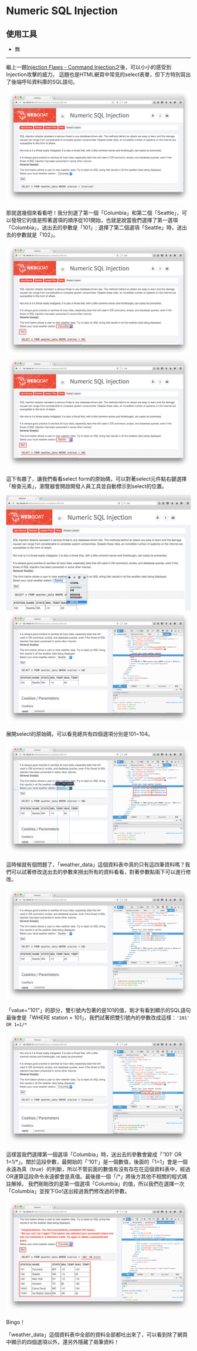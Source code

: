 Numeric SQL Injection
====
使用工具
----
*    無

* * *

繼上一題[Injection Flaws - Command Injection](Command_Injection.md)之後，可以小小的感受到Injection攻擊的威力。
這題也是HTML網頁中常見的select表單，但下方特別寫出了後端呼叫資料庫的SQL語句。

![Numeric_SQL_Injection-01](../_Screenshot/Injection_Flaws/Numeric_SQL_Injection/Numeric_SQL_Injection-01.png)

那就選幾個來看看吧！我分別選了第一個「Columbia」和第二個「Seattle」，可以發現它的值是照著選項的順序從101開始，也就是說當我們選擇了第一選項「Columbia」，送出去的參數是「101」; 選擇了第二個選項「Seattle」時，送出去的參數就是「102」。

![Numeric_SQL_Injection-02](../_Screenshot/Injection_Flaws/Numeric_SQL_Injection/Numeric_SQL_Injection-02.png)
![Numeric_SQL_Injection-03](../_Screenshot/Injection_Flaws/Numeric_SQL_Injection/Numeric_SQL_Injection-03.png)

這下有趣了，讓我們看看select form的原始碼，可以對著select元件點右鍵選擇「檢查元素」，瀏覽器會開啟開發人員工具並自動標示到select的位置。

![Numeric_SQL_Injection-04](../_Screenshot/Injection_Flaws/Numeric_SQL_Injection/Numeric_SQL_Injection-04.png)
![Numeric_SQL_Injection-05](../_Screenshot/Injection_Flaws/Numeric_SQL_Injection/Numeric_SQL_Injection-05.png)

展開select的原始碼，可以看見總共有四個選項分別是101~104。

![Numeric_SQL_Injection-06](../_Screenshot/Injection_Flaws/Numeric_SQL_Injection/Numeric_SQL_Injection-06.png)

這時候就有個問題了，「weather_data」這個資料表中真的只有這四筆資料嗎？我們可以試著修改送出去的參數來撈出所有的資料看看，對著參數點兩下可以進行修改。

![Numeric_SQL_Injection-07](../_Screenshot/Injection_Flaws/Numeric_SQL_Injection/Numeric_SQL_Injection-07.png)

「value="101"」的部分，雙引號內包著的是101的值，剛才有看到顯示的SQL語句最後會是「WHERE station = 101」，我們試著把雙引號內的參數改成這樣：`'101' OR 1=1/*`

![Numeric_SQL_Injection-08](../_Screenshot/Injection_Flaws/Numeric_SQL_Injection/Numeric_SQL_Injection-08.png)

這樣當我們選擇第一個選項「Columbia」時，送出去的參數會變成「'101' OR 1=1/*」。關於這段參數，最開始的「'101'」是一個數值，後面的「1=1」會是一個永遠為真（true）的判斷，所以不管前面的數值有沒有存在在這個資料表中，經過OR運算這段命令永遠都會是真值。最後接一個「/\*」將後方其他不相關的程式碼註解掉。
我們剛剛改的是第一個選項「Columbia」的值，所以我們在選擇一次「Columbia」並按下Go!送出經過我們修改過的參數。

![Numeric_SQL_Injection-09](../_Screenshot/Injection_Flaws/Numeric_SQL_Injection/Numeric_SQL_Injection-09.png)

Bingo！

「weather_data」這個資料表中全部的資料全部都吐出來了，可以看到除了網頁中顯示的四個選項以外，還另外隱藏了兩筆資料！
